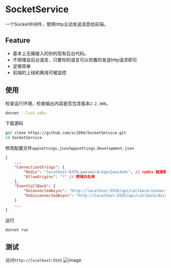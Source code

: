 
# SocketService

一个Socket中间件，使用http主动发送消息给前端。

## Feature

- 基本上无痛接入的你的现有后台代码。
- 不用理会后台语言，只要你的语言可以优雅的发送http请求即可
- 足够简单
- 前端的上线和离线可被监控

## 使用

检查运行环境，检查输出内容是否包含版本`2.2.300`。

```bash
dotnet --list-sdks
```

下载源码

```bash
git clone https://github.com/sc1994/SocketService.git
cd SocketService
```

修改配置文件`appsettings.json`/`appsettings.Development.json`

```json
{
    ...
    "ConnectionStrings": {
        "Redis": "localhost:6379,password=1qaz2wsx3edc", // redis 链接配置
        "AllowOrigins": "*" // 跨域白名单
    },
    "EventCallBack": {
        "OnConnectedAsync": "http://localhost:5555/api/callback/connected", // 连接事件回调
        "OnDisconnectedAsync": "http://localhost:5555/api/callback/disconnected" // 断开事件回调
    }
    ...
}
```

运行

```bash
dotnet run 
```

## 测试
访问`http://localhost:5555`
![image]()
